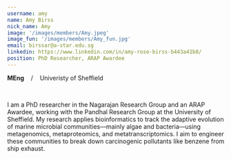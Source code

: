 ```yaml
---
username: amy
name: Amy Birss
nick_name: Amy
image: '/images/members/Amy.jpeg'
image_fun: '/images/members/Amy_fun.jpg'
email: birssar@a-star.edu.sg
linkedin: https://www.linkedin.com/in/amy-rose-birss-b443a41b8/ 
position: PhD Researcher, ARAP Awardee
---
```


**MEng** &nbsp;&nbsp; / &nbsp;&nbsp; Univeristy of Sheffield

<br/>

I am a PhD researcher in the Nagarajan Research Group and an ARAP Awardee, working with the Pandhal Research Group at the University of Sheffield. My research applies bioinformatics to track the adaptive evolution of marine microbial communities—mainly algae and bacteria—using metagenomics, metaproteomics, and metatranscriptomics. I aim to engineer these communities to break down carcinogenic pollutants like benzene from ship exhaust. 